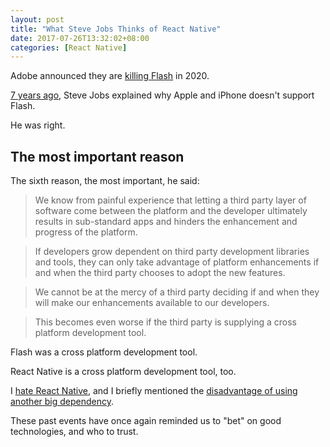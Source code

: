 ```yaml
---
layout: post
title: "What Steve Jobs Thinks of React Native"
date: 2017-07-26T13:32:02+08:00
categories: [React Native]
---
```


Adobe announced they are [killing Flash](https://www.theverge.com/2017/7/25/16026236/adobe-flash-end-of-support-2020) in 2020.

[7 years ago](https://www.apple.com/hotnews/thoughts-on-flash/), Steve Jobs explained why Apple and iPhone doesn't support Flash.

He was right.

## The most important reason

The sixth reason, the most important, he said:

> We know from painful experience that letting a third party layer of software come between the platform and the developer ultimately results in sub-standard apps and hinders the enhancement and progress of the platform. 

> If developers grow dependent on third party development libraries and tools, they can only take advantage of platform enhancements if and when the third party chooses to adopt the new features. 

> We cannot be at the mercy of a third party deciding if and when they will make our enhancements available to our developers.

> This becomes even worse if the third party is supplying a cross platform development tool. 

Flash was a cross platform development tool.

React Native is a cross platform development tool, too.

I [hate React Native](http://samwize.com/2017/01/24/why-i-hate-react-native/), and I briefly mentioned the [disadvantage of using another big dependency](http://samwize.com/2017/01/09/react-native-for-ios-swift-developer/).

These past events have once again reminded us to "bet" on good technologies, and who to trust.
